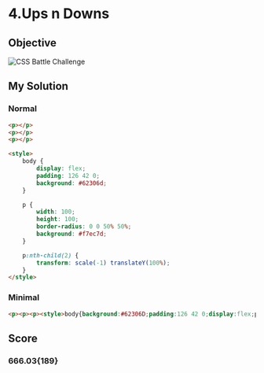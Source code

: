 # 4.Ups n Downs

## Objective

![CSS Battle Challenge](https://cssbattle.dev/targets/4.png)

## My Solution

### Normal

```html
<p></p>
<p></p>
<p></p>

<style>
	body {
		display: flex;
		padding: 126 42 0;
		background: #62306d;
	}

	p {
		width: 100;
		height: 100;
		border-radius: 0 0 50% 50%;
		background: #f7ec7d;
	}

	p:nth-child(2) {
		transform: scale(-1) translateY(100%);
	}
</style>
```

### Minimal

```html
<p><p><p><style>body{background:#62306D;padding:126 42 0;display:flex;p{width:100;height:100;border-radius:0+0+50%+50%;background:#F7EC7D;}p:nth-child(2){transform:scale(-1)translateY(100%)
```

## Score

### 666.03{189}
